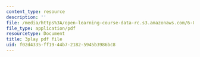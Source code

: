 ```yaml
---
content_type: resource
description: ''
file: /media/https%3A/open-learning-course-data-rc.s3.amazonaws.com/6-042j-mathematics-for-computer-science-spring-2015/f02d4335ff1944b721825945b3986bc8_RqqzyWDVMA.pdf
file_type: application/pdf
resourcetype: Document
title: 3play pdf file
uid: f02d4335-ff19-44b7-2182-5945b3986bc8
---
```

